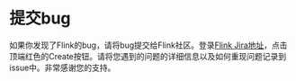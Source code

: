 # 提交bug

如果你发现了Flink的bug，请将bug提交给Flink社区。登录[Flink Jira地址](https://issues.apache.org/jira/projects/FLINK/issues)，点击顶端红色的Create按钮。请将您遇到的问题的详细信息以及如何重现问题记录到issue中。非常感谢您的支持。

